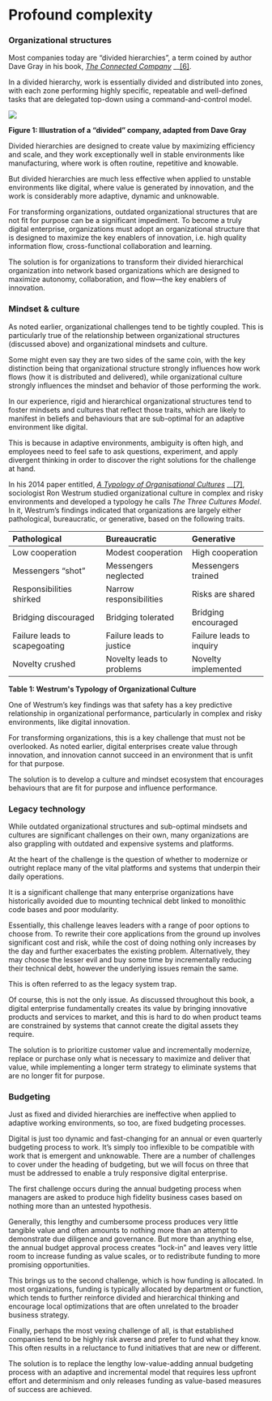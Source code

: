 # Profound complexity

### Organizational structures

Most companies today are “divided hierarchies”, a term coined by author Dave Gray in his book, [_The Connected Compan_](https://www.goodreads.com/book/show/13628572-the-connected-company?from_search=true&from_srp=true&qid=myA7fm1K6r&rank=1)[_y_](https://www.goodreads.com/book/show/13628572-the-connected-company?from_search=true&from_srp=true&qid=myA7fm1K6r&rank=1) __[\[6\]](../endnotes/endnotes.md).

In a divided hierarchy, work is essentially divided and distributed into zones, with each zone performing highly specific, repeatable and well-defined tasks that are delegated top-down using a command-and-control model.

![](../../../../../.gitbook/assets/img1.png)

**Figure 1: Illustration of a “divided” company, adapted from Dave Gray**

Divided hierarchies are designed to create value by maximizing efficiency and scale, and they work exceptionally well in stable environments like manufacturing, where work is often routine, repetitive and knowable.

But divided hierarchies are much less effective when applied to unstable environments like digital, where value is generated by innovation, and the work is considerably more adaptive, dynamic and unknowable.

For transforming organizations, outdated organizational structures that are not fit for purpose can be a significant impediment. To become a truly digital enterprise, organizations must adopt an organizational structure that is designed to maximize the key enablers of innovation, i.e. high quality information flow, cross-functional collaboration and learning.

The solution is for organizations to transform their divided hierarchical organization into network based organizations which are designed to maximize autonomy, collaboration, and flow—the key enablers of innovation.

### Mindset & culture

As noted earlier, organizational challenges tend to be tightly coupled. This is particularly true of the relationship between organizational structures \(discussed above\) and organizational mindsets and culture.

Some might even say they are two sides of the same coin, with the key distinction being that organizational structure strongly influences how work flows \(how it is distributed and delivered\), while organizational culture strongly influences the mindset and behavior of those performing the work.

In our experience, rigid and hierarchical organizational structures tend to foster mindsets and cultures that reflect those traits, which are likely to manifest in beliefs and behaviours that are sub-optimal for an adaptive environment like digital.

This is because in adaptive environments, ambiguity is often high, and employees need to feel safe to ask questions, experiment, and apply divergent thinking in order to discover the right solutions for the challenge at hand.

In his 2014 paper entitled, [_A Typology of Organisational Culture_](https://www.ncbi.nlm.nih.gov/pmc/articles/PMC1765804/pdf/v013p0ii22.pdf)[_s_](https://www.ncbi.nlm.nih.gov/pmc/articles/PMC1765804/pdf/v013p0ii22.pdf) __[\[7\]](../endnotes/endnotes.md), sociologist Ron Westrum studied organizational culture in complex and risky environments and developed a typology he calls _The Three Cultures Model_. In it, Westrum’s findings indicated that organizations are largely either pathological, bureaucratic, or generative, based on the following traits.

| **Pathological** | **Bureaucratic** | **Generative** |
| :--- | :--- | :--- |
| Low cooperation | Modest cooperation | High cooperation |
| Messengers “shot” | Messengers neglected | Messengers trained |
| Responsibilities shirked | Narrow responsibilities | Risks are shared |
| Bridging discouraged | Bridging tolerated | Bridging encouraged |
| Failure leads to scapegoating | Failure leads to justice | Failure leads to inquiry |
| Novelty crushed | Novelty leads to problems | Novelty implemented |

**Table 1: Westrum's Typology of Organizational Culture**

One of Westrum’s key findings was that safety has a key predictive relationship in organizational performance, particularly in complex and risky environments, like digital innovation.

For transforming organizations, this is a key challenge that must not be overlooked. As noted earlier, digital enterprises create value through innovation, and innovation cannot succeed in an environment that is unfit for that purpose.

The solution is to develop a culture and mindset ecosystem that encourages behaviours that are fit for purpose and influence performance.

### Legacy technology

While outdated organizational structures and sub-optimal mindsets and cultures are significant challenges on their own, many organizations are also grappling with outdated and expensive systems and platforms.

At the heart of the challenge is the question of whether to modernize or outright replace many of the vital platforms and systems that underpin their daily operations.

It is a significant challenge that many enterprise organizations have historically avoided due to mounting technical debt linked to monolithic code bases and poor modularity.

Essentially, this challenge leaves leaders with a range of poor options to choose from. To rewrite their core applications from the ground up involves significant cost and risk, while the cost of doing nothing only increases by the day and further exacerbates the existing problem. Alternatively, they may choose the lesser evil and buy some time by incrementally reducing their technical debt, however the underlying issues remain the same.

This is often referred to as the legacy system trap.

Of course, this is not the only issue. As discussed throughout this book, a digital enterprise fundamentally creates its value by bringing innovative products and services to market, and this is hard to do when product teams are constrained by systems that cannot create the digital assets they require.

The solution is to prioritize customer value and incrementally modernize, replace or purchase only what is necessary to maximize and deliver that value, while implementing a longer term strategy to eliminate systems that are no longer fit for purpose.

### Budgeting

Just as fixed and divided hierarchies are ineffective when applied to adaptive working environments, so too, are fixed budgeting processes.

Digital is just too dynamic and fast-changing for an annual or even quarterly budgeting process to work. It’s simply too inflexible to be compatible with work that is emergent and unknowable. There are a number of challenges to cover under the heading of budgeting, but we will focus on three that must be addressed to enable a truly responsive digital enterprise.

The first challenge occurs during the annual budgeting process when managers are asked to produce high fidelity business cases based on nothing more than an untested hypothesis.

Generally, this lengthy and cumbersome process produces very little tangible value and often amounts to nothing more than an attempt to demonstrate due diligence and governance. But more than anything else, the annual budget approval process creates “lock-in” and leaves very little room to increase funding as value scales, or to redistribute funding to more promising opportunities.

This brings us to the second challenge, which is how funding is allocated. In most organizations, funding is typically allocated by department or function, which tends to further reinforce divided and hierarchical thinking and encourage local optimizations that are often unrelated to the broader business strategy.

Finally, perhaps the most vexing challenge of all, is that established companies tend to be highly risk averse and prefer to fund what they know. This often results in a reluctance to fund initiatives that are new or different.

The solution is to replace the lengthy low-value-adding annual budgeting process with an adaptive and incremental model that requires less upfront effort and determinism and only releases funding as value-based measures of success are achieved. 

